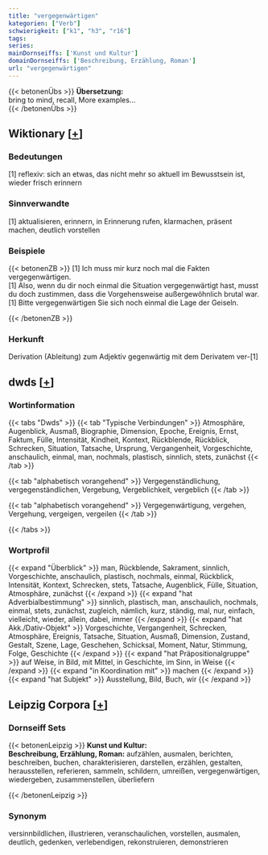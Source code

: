 ```yaml
---
title: "vergegenwärtigen"
kategorien: ["Verb"]
schwierigkeit: ["k1", "h3", "r16"]
tags:
series:
mainDornseiffs: ['Kunst und Kultur']
domainDornseiffs: ['Beschreibung, Erzählung, Roman']
url: "vergegenwärtigen"
---
```


{{< betonenÜbs >}}
**Übersetzung:**  
bring to mind, recall, More examples...  
{{< /betonenÜbs >}}

## Wiktionary [[+](https://de.wiktionary.org/wiki/vergegenwärtigen)]

### Bedeutungen
[1] reflexiv: sich an etwas, das nicht mehr so aktuell im Bewusstsein ist, wieder frisch erinnern  

### Sinnverwandte
[1] aktualisieren, erinnern, in Erinnerung rufen, klarmachen, präsent machen, deutlich vorstellen  

### Beispiele
{{< betonenZB >}}
[1] Ich muss mir kurz noch mal die Fakten vergegenwärtigen.  
[1] Also, wenn du dir noch einmal die Situation vergegenwärtigt hast, musst du doch zustimmen, dass die Vorgehensweise außergewöhnlich brutal war.  
[1] Bitte vergegenwärtigen Sie sich noch einmal die Lage der Geiseln.  

{{< /betonenZB >}}
### Herkunft
Derivation (Ableitung) zum Adjektiv gegenwärtig mit dem Derivatem ver-[1]  



## dwds [[+](https://www.dwds.de/wb/vergegenwärtigen)]

### Wortinformation
{{< tabs "Dwds" >}}
{{< tab "Typische Verbindungen" >}}
Atmosphäre, Augenblick, Ausmaß, Biographie, Dimension, Epoche, Ereignis, Ernst, Faktum, Fülle, Intensität, Kindheit, Kontext, Rückblende, Rückblick, Schrecken, Situation, Tatsache, Ursprung, Vergangenheit, Vorgeschichte, anschaulich, einmal, man, nochmals, plastisch, sinnlich, stets, zunächst
{{< /tab >}}

{{< tab "alphabetisch vorangehend" >}}
Vergegenständlichung, vergegenständlichen, Vergebung, Vergeblichkeit, vergeblich
{{< /tab >}}

{{< tab "alphabetisch vorangehend" >}}
Vergegenwärtigung, vergehen, Vergehung, vergeigen, vergeilen
{{< /tab >}}

{{< /tabs >}}

### Wortprofil
{{< expand "Überblick" >}} man, Rückblende, Sakrament, sinnlich, Vorgeschichte, anschaulich, plastisch, nochmals, einmal, Rückblick, Intensität, Kontext, Schrecken, stets, Tatsache, Augenblick, Fülle, Situation, Atmosphäre, zunächst {{< /expand >}}
{{< expand "hat Adverbialbestimmung" >}} sinnlich, plastisch, man, anschaulich, nochmals, einmal, stets, zunächst, zugleich, nämlich, kurz, ständig, mal, nur, einfach, vielleicht, wieder, allein, dabei, immer {{< /expand >}}
{{< expand "hat Akk./Dativ-Objekt" >}} Vorgeschichte, Vergangenheit, Schrecken, Atmosphäre, Ereignis, Tatsache, Situation, Ausmaß, Dimension, Zustand, Gestalt, Szene, Lage, Geschehen, Schicksal, Moment, Natur, Stimmung, Folge, Geschichte {{< /expand >}}
{{< expand "hat Präpositionalgruppe" >}} auf Weise, in Bild, mit Mittel, in Geschichte, im Sinn, in Weise {{< /expand >}}
{{< expand "in Koordination mit" >}} machen {{< /expand >}}
{{< expand "hat Subjekt" >}} Ausstellung, Bild, Buch, wir {{< /expand >}}

## Leipzig Corpora [[+](https://corpora.uni-leipzig.de/en/res?word=vergegenwärtigen&corpusId=deu_newscrawl-public_2018)]

### Dornseiff Sets
{{< betonenLeipzig >}}
**Kunst und Kultur:**  
**Beschreibung, Erzählung, Roman:** aufzählen, ausmalen, berichten, beschreiben, buchen, charakterisieren, darstellen, erzählen, gestalten, herausstellen, referieren, sammeln, schildern, umreißen, vergegenwärtigen, wiedergeben, zusammenstellen, überliefern  

{{< /betonenLeipzig >}}

### Synonym
versinnbildlichen, illustrieren, veranschaulichen, vorstellen, ausmalen, deutlich, gedenken, verlebendigen, rekonstruieren, demonstrieren

